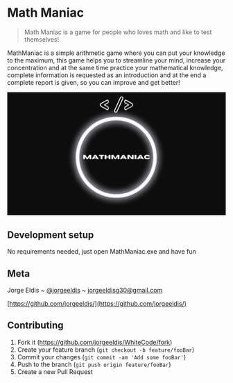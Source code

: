 # Math Maniac

> Math Maniac is a game for people who loves math and like to test themselves!

MathManiac is a simple arithmetic game where you can put your knowledge to the maximum, this game helps you to streamline your mind, increase your concentration and at the same time practice your mathematical knowledge, complete information is requested as an introduction and at the end a complete report is given, so you can improve and get better!

![](https://raw.githubusercontent.com/jorgeeldis/MathManiac/main/header.png)

## Development setup

No requirements needed, just open MathManiac.exe and have fun

## Meta

Jorge Eldis ~ [@jorgeeldis](https://twitter.com/jorgeeldis) ~ jorgeeldisg30@gmail.com

[https://github.com/jorgeeldis/](https://github.com/jorgeeldis/)

## Contributing

1. Fork it (<https://github.com/jorgeeldis/WhiteCode/fork>)
2. Create your feature branch (`git checkout -b feature/fooBar`)
3. Commit your changes (`git commit -am 'Add some fooBar'`)
4. Push to the branch (`git push origin feature/fooBar`)
5. Create a new Pull Request

